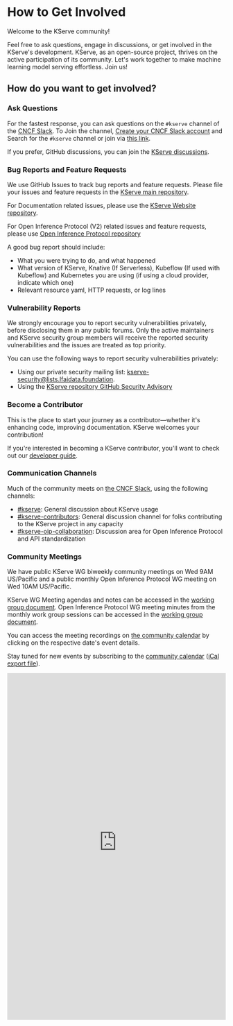 # How to Get Involved

Welcome to the KServe community!


Feel free to ask questions, engage in discussions, or get involved in the KServe's development. KServe, as an open-source project, thrives on the active participation of its community. Let's work together to make machine learning model serving effortless. Join us!

## How do you want to get involved?

### Ask Questions

For the fastest response, you can ask questions on the `#kserve` channel of the [CNCF
Slack](https://slack.cncf.io/).
To Join the channel, [Create your CNCF Slack account](https://slack.cncf.io/) and Search for the `#kserve` channel or join via [this link](https://cloud-native.slack.com/archives/C06AH2C3K8B).

If you prefer, GitHub discussions, you can join the [KServe discussions](https://github.com/kserve/kserve/discussions).

### Bug Reports and Feature Requests

We use GitHub Issues to track bug reports and feature requests. Please file your issues and feature requests in the [KServe main repository](https://github.com/kserve/kserve/issues/new/choose).

For Documentation related issues, please use the [KServe Website repository](https://github.com/kserve/website/issues/new/choose).

For Open Inference Protocol (V2) related issues and feature requests, please use [Open Inference Protocol repository](https://github.com/kserve/open-inference-protocol/issues/new)

A good bug report should include:

- What you were trying to do, and what happened
- What version of KServe, Knative (If Serverless), Kubeflow (If used with Kubeflow) and Kubernetes you are using (if using a cloud provider, indicate which one)
- Relevant resource yaml, HTTP requests, or log lines

### Vulnerability Reports

We strongly encourage you to report security vulnerabilities privately, before disclosing them in any public forums. Only the active maintainers and KServe security group members will receive the reported security vulnerabilities and the issues are treated as top priority.

You can use the following ways to report security vulnerabilities privately:

- Using our private security mailing list: [kserve-security@lists.lfaidata.foundation](mailto:kserve-security@lists.lfaidata.foundation).
- Using the [KServe repository GitHub Security Advisory](https://github.com/kserve/kserve/security/advisories/new)

### Become a Contributor

This is the place to start your journey as a contributor—whether it's enhancing code, improving documentation. KServe welcomes your contribution!

If you're interested in becoming a KServe contributor, you'll want to check out
our [developer guide](../developer/developer.md).


### Communication Channels

Much of the community meets on [the CNCF Slack](https://slack.cncf.io/), using the following channels:

* [#kserve](https://cloud-native.slack.com/archives/C06AH2C3K8B): General discussion about KServe usage
* [#kserve-contributors](https://cloud-native.slack.com/archives/C06KZRPSDS7): General discussion channel for folks contributing to the KServe project in any capacity
* [#kserve-oip-collaboration](https://cloud-native.slack.com/archives/C06P4SYCNRX): Discussion area for Open Inference Protocol and API standardization


### Community Meetings

We have public KServe WG biweekly community meetings on Wed 9AM US/Pacific and a public monthly Open Inference Protocol WG meeting on Wed 10AM US/Pacific.

KServe WG Meeting agendas and notes can be accessed in the [working group document](https://docs.google.com/document/d/1KZUURwr9MnHXqHA08TFbfVbM8EAJSJjmaMhnvstvi-k).
Open Inference Protocol WG meeting minutes from the monthly work group sessions can be accessed in the [working group document](https://docs.google.com/document/d/1f21bja1ejHPrZRmY5ke0UxKVD26j0VntJxx0qGN3fKE).


You can access the meeting recordings on [the community calendar](https://zoom-lfx.platform.linuxfoundation.org/meetings/kserve?view=month) by clicking on the respective date's event details.

Stay tuned for new events by subscribing to the
[community calendar](https://zoom-lfx.platform.linuxfoundation.org/meetings/kserve?view=month) ([iCal export file](https://webcal.prod.itx.linuxfoundation.org/lfx/a092M00001LkOceQAF)).

<iframe src="https://zoom-lfx.platform.linuxfoundation.org/meetings/kserve?view=month" style="border: 0" width="100%" height="800" frameborder="0"></iframe>





